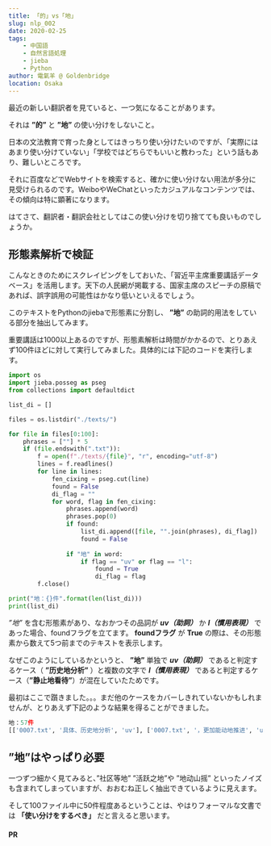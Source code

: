 ```yaml
---
title: 「的」vs「地」
slug: nlp_002
date: 2020-02-25
tags: 
    - 中国語
    - 自然言語処理
    - jieba
    - Python
author: 電氣羊 @ Goldenbridge
location: Osaka
---
```


最近の新しい翻訳者を見ていると、一つ気になることがあります。

それは **”的”** と **”地”** の使い分けをしないこと。

日本の文法教育で育った身としてはきっちり使い分けたいのですが、「実際にはあまり使い分けていない」「学校ではどちらでもいいと教わった」という話もあり、難しいところです。

それに百度などでWebサイトを検索すると、確かに使い分けない用法が多分に見受けられるのです。WeiboやWeChatといったカジュアルなコンテンツでは、その傾向は特に顕著になります。

はてさて、翻訳者・翻訳会社としてはこの使い分けを切り捨てても良いものでしょうか。

## 形態素解析で検証
こんなときのためにスクレイピングをしておいた、「習近平主席重要講話データベース」を活用します。天下の人民網が掲載する、国家主席のスピーチの原稿であれば、誤字誤用の可能性はかなり低いといえるでしょう。

このテキストをPythonのjiebaで形態素に分割し、 **”地”** の助詞的用法をしている部分を抽出してみます。

重要講話は1000以上あるのですが、形態素解析は時間がかかるので、とりあえず100件ほどに対して実行してみました。具体的には下記のコードを実行します。

```py
import os
import jieba.posseg as pseg
from collections import defaultdict

list_di = []

files = os.listdir("./texts/")

for file in files[0:100]:
    phrases = [""] * 5
    if (file.endswith(".txt")):
        f = open(f"./texts/{file}", "r", encoding="utf-8")
        lines = f.readlines()
        for line in lines:
            fen_cixing = pseg.cut(line)
            found = False
            di_flag = ""
            for word, flag in fen_cixing:
                phrases.append(word)
                phrases.pop(0)
                if found:
                    list_di.append([file, "".join(phrases), di_flag])
                    found = False
                
                if "地" in word:
                    if flag == "uv" or flag == "l":
                        found = True
                        di_flag = flag
        f.close()

print("地：{}件".format(len(list_di)))
print(list_di)
```

 *”地”* を含む形態素があり、なおかつその品詞が ***uv（助詞）*** か ***l（慣用表現）*** であった場合、foundフラグを立てます。 **foundフラグ** が **True** の際は、その形態素から数えて5つ前までのテキストを表示します。

なぜこのようにしているかというと、 **”地”** 単独で ***uv（助詞）*** であると判定するケース（ **”历史地分析”** ）と複数の文字で ***l（慣用表現）*** であると判定するケース（**”静止地看待”**）が混在していたためです。

最初はここで躓きました。。。まだ他のケースをカバーしきれていないかもしれませんが、とりあえず下記のような結果を得ることができました。

```py
地：57件
[['0007.txt', '具体、历史地分析', 'uv'], ['0007.txt', '，更加能动地推进', 'uv'], ['0007.txt', '，十分精辟地阐明', 'uv'], ['0007.txt', '上层建筑需要相应地不断', 'uv'], ['0007.txt', '，不能孤立地静止地', 'uv'], ['0007.txt', '不能孤立地静止地看待', 'l'], ['0012.txt', '，有针对性地实施', 'uv'], ['0013.txt', '优势更加充分地发挥', 'uv'], ['0015.txt', '流光溢彩……祖国各地一派', 'l'], ['0017.txt', '。他饶有兴趣地听', 'uv'], ['0017.txt', '习近平饱含深情地说', 'uv'], ['0020.txt', '，更加坚定地把', 'uv'], ['0022.txt', '，由常住地供给', 'uv'], ['0025.txt', '同志就满怀信心地说', 'uv'], ['0028.txt', '，尽可能快地增加', 'uv'], ['0033.txt', '强，相应地建章立制', 'uv'], ['0034.txt', '！向来自世界各地的', 'l'], ['0034.txt', '打造开放新高地。', 'uv'], ['0034.txt', '。我高兴地得知', 'uv'], ['0035.txt', '！向来自世界各地的', 'l'], ['0035.txt', '打造开放新高地。', 'uv'], ['0035.txt', '。我高兴地得知', 'uv'], ['0042.txt', '信众的汇集地，', 'uv'], ['0042.txt', '、亚历山大等地的', 'uv'], ['0043.txt', '大米，意味深长地说道', 'uv'], ['0043.txt', '资源。我国人多地少的', 'l'], ['0046.txt', '时代特点，生动活泼地开展', 'uv'], ['0047.txt', '将士们气愤地说', 'uv'], ['0047.txt', '，立意新颖地提出', 'uv'], ['0047.txt', '，并痛心地指出', 'uv'], ['0047.txt', '坚持不懈，持之以恒地常抓不懈', 'uv'], ['0047.txt', '、阆州等地。', 'uv'], ['0049.txt', '的交汇之地，', 'uv'], ['0049.txt', '聚集活跃之地。', 'uv'], ['0052.txt', '基础不牢，地动山摇。', 'l'], ['0052.txt', '也是要地动山摇的', 'l'], ['0052.txt', '联系。全心全意地为', 'uv'], ['0053.txt', '要更加紧密地团结起来', 'uv'], ['0054.txt', '要更加紧密地团结起来', 'uv'], ['0060.txt', '我们更加紧密地团结', 'uv'], ['0063.txt', '开幕词中豪迈地说', 'uv'], ['0070.txt', '三峡坝区等地，', 'uv'], ['0070.txt', '、社区等地作', 'uv'], ['0070.txt', '，“被动地”', 'uv'], ['0070.txt', '，“主动地”', 'uv'], ['0070.txt', '不仅仅是沿江各地党委和', 'l'], ['0070.txt', '，更加有效地动员', 'uv'], ['0081.txt', '一部较为全面地反映', 'uv'], ['0083.txt', '，完善足球场地等', 'uv'], ['0084.txt', '我们党不断地进行', 'uv'], ['0084.txt', '今后还经常地进行', 'uv'], ['0085.txt', '，总书记深情地说', 'uv'], ['0086.txt', '，强化军地合力', 'uv'], ['0087.txt', '的前头英勇地牺牲', 'uv'], ['0087.txt', '同志们继续地保持', 'uv'], ['0087.txt', '同志们继续地保持', 'uv'], ['0096.txt', '，死生之地，', 'uv']]
```

## ”地”はやっぱり必要

一つずつ細かく見てみると、”社区等地” ”活跃之地”や ”地动山摇” といったノイズも含まれてしまっていますが、おおむね正しく抽出できているように見えます。

そして100ファイル中に50件程度あるということは、やはりフォーマルな文書では **「使い分けをするべき」** だと言えると思います。

#### PR
<ad-text ad="py"></ad-text>

<ad-link ad="py"></ad-link>
<ad-link ad="py2"></ad-link>
<ad-link-box ad="audible"></ad-link-box>

<link-to></link-to>
